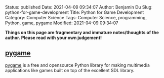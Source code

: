 Status: published
Date: 2021-04-09 09:34:07
Author: Benjamin Du
Slug: python-for-game-development
Title: Python for Game Development
Category: Computer Science
Tags: Computer Science, programming, Python, game, pygame
Modified: 2021-04-09 09:34:07

**Things on this page are fragmentary and immature notes/thoughts of the author. Please read with your own judgement!**


## [pygame](https://github.com/pygame/pygame/)
[pygame](https://github.com/pygame/pygame/)
is a free and opensource Python library 
for making multimedia applications like games 
built on top of the excellent SDL library.

